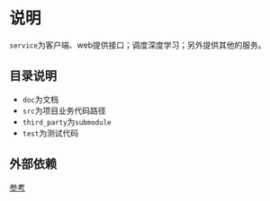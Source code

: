<!--
 * @Date: 2019-08-10 16:11:54
 * @LastEditors: 余王亮
 * @LastEditTime: 2019-08-24 21:28:14
 -->
# 说明

`service`为客户端、web提供接口；调度深度学习；另外提供其他的服务。

## 目录说明

- `doc`为文档
- `src`为项目业务代码路径
- `third_party`为`submodule`
- `test`为测试代码

## 外部依赖

[参考](https://github.com/programthink/opensource/blob/master/libs/cpp.wiki#21)

